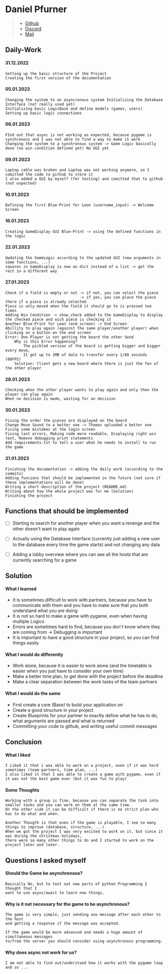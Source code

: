# Daniel Pfurner

> - [Github](https://github.com/dpfurners)
> - [Discord](https://discord.gg/user/GozZzer#1245)
> - [Mail](mailto:dpfurner@tsn.at)

## Daily-Work
#### 31.12.2022
    Setting up the basic structure of the Project
    Creating the first version of the documentation

#### 05.01.2023
    Changing the system to an asyncronous system Initializing the Database Interface (not really used yet)
    Initializing basic LogicBase and define models (games, users)
    Setting up basic logic connections

#### 06.01.2023
    FInd out that async is not working as expected, because pygame is synchronous and I was not able to find a way to make it work
    Changing the system to a synchronous system -> Game Logic basically done (no win condition defined yet) No GUI yet
    
#### 09.01.2023
    Laptop cable was broken and Laptop was not working anymore, so I comitted the code to github to store it
    I also added a GUI by myself (for testing) and comitted that to github (not expected)

#### 10.01.2023
    Defining the first Blue-Print for Leon (username_input) -> Welcome Screen

#### 16.01.2023
    Creating GameDisplay GUI Blue-Print -> using the defined functions in the logic

#### 22.01.2023
    Updating the GameLogic according to the updated GUI (new arguments in some functions, ...)
    squares in GameDisplay is now an dict instead of a list -> get the rect in a different way

#### 27.01.2023
    Check if a field is empty or not -> if not, you can select the piece
                                     -> if yes, you can place the piece there if a piece is already selected
    Piece is only moved when the field it should go to is pressed two times
    Adding Win Condition -> show_check added to the GameDisplay to display the checked piece and wich piece is checking it
    Another Blue-Print for Leon (end_screen) -> End Screen
    Abillity to play again (against the same player/another player) when clicking on a button on the end screen 
    Error: One Player is not getting the board the other Send
        Why is this Error happening?
            The pickled version of the board is getting bigger and bigger every move,
            It got up to 1MB of data to transfer every 1/60 seconds (60FPS)
        Solution: Client gets a new board where there is just the fen of the other player

#### 28.01.2023
    Checking when the other player wants to play again and only then the player can play again
    When no decision is made, waiting for an decision

#### 30.01.2023
    Fixing the order the pieces are displayed on the board
    Change Move Sound to a better one -> Thomas uploaded a better one
    Fixing some mistakes at the login screen
    Fixing last errors, Making code more readable, Displaying right win text, Remove debugging print statements
    Add requirements.txt to tell a user what he needs to install to run the game

#### 31.01.2023
    Finishing the documentation -> adding the daily work (according to the commits)
    Adding funcions that should be implemented in the future (not sure if these implementations will be done)
    Writing a short description of the project (README.md)
    Writing about how the whole project was for me (Solution)
    Finishing the project

## Functions that should be implemented
 - [ ] Starting to search for another player when you want a revenge and the other doesn't want to play again
 - [ ] Actually using the Database Interface (currently just adding a new user to the database every time the game starts) and not changing any data
 - [ ] Adding a lobby overview where you can see all the hosts that are currently searching for a game


## Solution

#### What I learned
* It is sometimes difficult to work with partners, because you have to communicate with them and you have to make sure that you both understand what you are doing
* It is not so hard to make a game with pygame, even when having multiple Logics
* Errors are sometimes hard to find, because you don't know where they are coming from -> Debugging is important
* It is important to have a good structure in your project, so you can find things easily

#### What I would do differently
* Work alone, because it is easier to work alone (and the timetable is easier when you just have to consider your own time)
* Make a better time plan, to get done with the project before the deadline
* Make a clear separation between the work tasks of the team partners

#### What I would do the same
* First create a core (Base) to build your application on
* Create a good structure in your project
* Create Blueprints for your partner to exactly define what he has to do, what arguments are passed and what is returned
* Committing your code to github, and writing useful commit messages

## Conclusion

#### What I liked
    I Liked it that i was able to work on a project, even if it was hard sometimes (team partners, time plan, ...)
    I also liked it that I was able to create a game with pygame, even if it was not the best game ever (but it was fun to play)

#### Some Thoughts
    Working with a group is fine, because you can separate the task into smaller tasks and you can work on them at the same time.
    On the other side it can be difficult if there is no strict plan who has to do what and when.
    
    Another Thougth is that even if the game is playable, I see so many things to improve (database, structure, ...)
    When we got the project I was very excited to work on it, but since it was during the christmas holidays, 
    there were so many other things to do and I started to work on the project later and later. 

## Questions I asked myself

#### Should the Game be asynchronous?
    Basically No, but to test out new parts of python Programming I thought that I 
    want to use async/await to learn new things.

#### Why is it not necessary for the game to be asynchronous?
    The game is very simple, just sending one message after each other to the host 
    and getting a response if the message was accepted. 
    
    If the game would be more advanced and needs a huge amount of simultaneous messages
    to/from the server you should consider using asynchronous programming.

#### Why does async not work for us?
    I am not able to find out/understand how it works with the pygame loop and so ...
